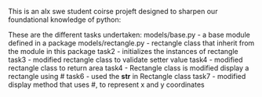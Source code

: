 This is an alx swe student coirse projeft designed to sharpen our foundational knowledge of python:

These are the different tasks undertaken:
models/base.py - a base module defined in a package
models/rectangle.py - rectangle class that inherit from the module in this package
task2 - initializes the instances of rectangle
task3 - modified rectangle class to validate setter value
task4 - modified rectangle class to return area
task4 - Rectangle class is modified display a rectangle using #
task6 - used the __str__ in Rectangle class
task7 - modified display method that uses #, to represent x and y coordinates
